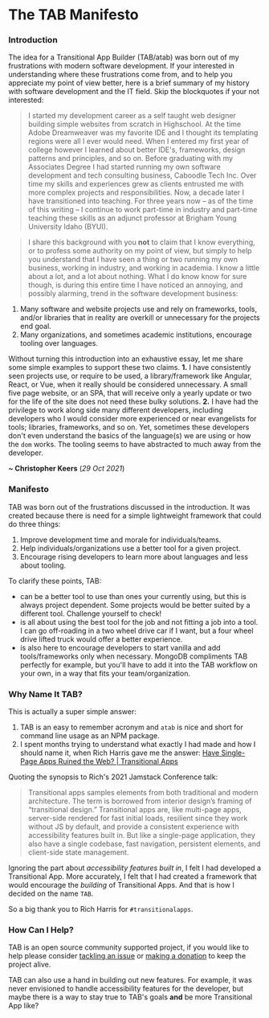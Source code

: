 # The TAB Manifesto

### Introduction
The idea for a Transitional App Builder (TAB/atab) was born out of my frustrations with modern software development. If your interested in understanding where these frustrations come from, and to help you appreciate my point of view better, here is a brief summary of my history with software development and the IT field. Skip the blockquotes if your not interested:

> I started my development career as a self taught web designer building simple websites from scratch in Highschool. At the time Adobe Dreamweaver was my favorite IDE and I thought its templating regions were all I ever would need. When I entered my first year of college however I learned about better IDE's, frameworks, design patterns and principles, and so on. Before graduating with my Associates Degree I had started running my own software development and tech consulting business, Caboodle Tech Inc. Over time my skills and experiences grew as clients entrusted me with more complex projects and responsibilities. Now, a decade later I have transitioned into teaching. For three years now &ndash; as of the time of this writing &ndash; I continue to work part-time in industry and part-time teaching these skills as an adjunct professor at Brigham Young University Idaho (BYUI).

> I share this background with you **not** to claim that I know everything, or to profess some authority on my point of view, but simply to help you understand that I have seen a thing or two running my own business, working in industry, and working in academia. I know a little about a lot, and a lot about nothing. What I do know know for sure though, is during this entire time I have noticed an annoying, and possibly alarming, trend in the software development business:

1. Many software and website projects use and rely on frameworks, tools, and/or libraries that in reality are overkill or unnecessary for the projects end goal.
2. Many organizations, and sometimes academic institutions, encourage tooling over languages.

Without turning this introduction into an exhaustive essay, let me share some simple examples to support these two claims. **1.** I have consistently seen projects use, or require to be used, a library/framework like Angular, React, or Vue, when it really should be considered unnecessary. A small five page website, or an SPA, that will receive only a yearly update or two for the life of the site does not need these bulky solutions. **2.** I have had the privilege to work along side many different developers, including developers who I would consider more experienced or near evangelists for tools; libraries, frameworks, and so on. Yet, sometimes these developers don't even understand the basics of the language(s) we are using or how the `dom` works. The tooling seems to have abstracted to much away from the developer.

**\~ Christopher Keers** (*29 Oct 2021*)

### Manifesto
TAB was born out of the frustrations discussed in the introduction. It was created because there is need for a simple lightweight framework that could do three things:

1. Improve development time and morale for individuals/teams.
2. Help individuals/organizations use a better tool for a given project.
3. Encourage rising developers to learn more about languages and less about tooling.

To clarify these points, TAB:

- can be a better tool to use than ones your currently using, but this is always project dependent. Some projects would be better suited by a different tool. Challenge yourself to check!
- is all about using the best tool for the job and not fitting a job into a tool. I can go off-roading in a two wheel drive car if I want, but a four wheel drive lifted truck would offer a better experience. 
- is also here to encourage developers to start vanilla and add tools/frameworks only when necessary. MongoDB compliments TAB perfectly for example, but you'll have to add it into the TAB workflow on your own, in a way that fits your team/organization.

### Why Name It TAB?
This is actually a super simple answer:

1. TAB is an easy to remember acronym and `atab` is nice and short for command line usage as an NPM package.
2. I spent months trying to understand what exactly I had made and how I should name it, when Rich Harris gave me the answer: [Have Single-Page Apps Ruined the Web? | Transitional Apps](https://youtu.be/860d8usGC0o)

Quoting the synopsis to Rich's 2021 Jamstack Conference talk:

> Transitional apps samples elements from both traditional and modern architecture. The term is borrowed from interior design’s framing of “transitional design.” Transitional apps are, like multi-page apps, server-side rendered for fast initial loads, resilient since they work without JS by default, and provide a consistent experience with accessibility features built in. But like a single-page application, they also have a single codebase, fast navigation, persistent elements, and client-side state management.

Ignoring the part about *accessibility features built in*, I felt I had developed a Transitional App. More accurately, I felt that I had created a framework that would encourage the *building* of Transitional Apps. And that is how I decided on the name `TAB`.

So a big thank you to Rich Harris for `#transitionalapps`.

### How Can I Help?
TAB is an open source community supported project, if you would like to help please consider <a href="https://github.com/caboodle-tech/transitional-app-builder/issues" target="_blank">tackling an issue</a> or <a href="https://ko-fi.com/caboodletech" target="_blank">making a donation</a> to keep the project alive.

TAB can also use a hand in building out new features. For example, it was never envisioned to handle accessibility features for the developer, but maybe there is a way to stay true to TAB's goals **and** be more Transitional App like?